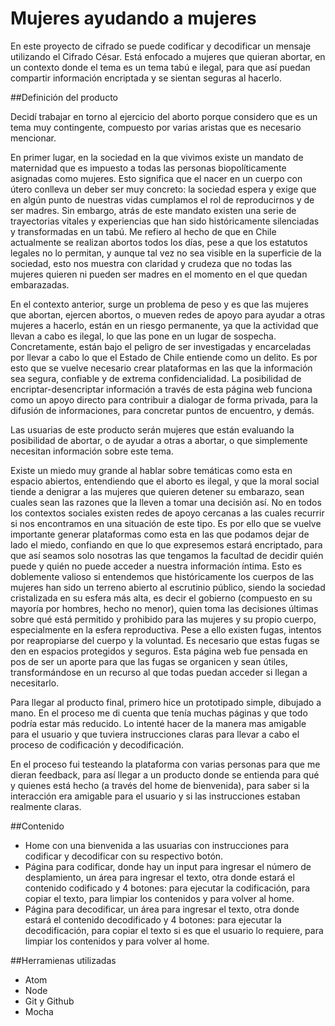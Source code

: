 # Mujeres ayudando a mujeres

En este proyecto de cifrado se puede codificar y decodificar un mensaje utilizando el Cifrado César. Está enfocado a mujeres que quieran abortar, en un contexto donde el tema es un tema tabú e ilegal, para que así puedan compartir información encriptada y se sientan seguras al hacerlo.


##Definición del producto

Decidí trabajar en torno al ejercicio del aborto porque considero que es un tema muy contingente, compuesto por varias aristas que es necesario mencionar.

En primer lugar, en la sociedad en la que vivimos existe un mandato de maternidad que es impuesto a todas las personas biopolíticamente asignadas como mujeres. Esto significa que el nacer en un cuerpo con útero conlleva un deber ser muy concreto: la sociedad espera y exige que en algún punto de nuestras vidas cumplamos el rol de reproducirnos y de ser madres. Sin embargo, atrás de este mandato existen una serie de trayectorias vitales y experiencias que han sido históricamente silenciadas y transformadas en un tabú. Me refiero al hecho de que en Chile actualmente se realizan abortos todos los días, pese a que los estatutos legales no lo permitan, y aunque tal vez no sea visible en la superficie de la sociedad, esto nos muestra con claridad y crudeza que no todas las mujeres quieren ni pueden ser madres en el momento en el que quedan embarazadas.

En el contexto anterior, surge un problema de peso y es que las mujeres que abortan, ejercen abortos, o mueven redes de apoyo para ayudar a otras mujeres a hacerlo, están en un riesgo permanente, ya que la actividad que llevan a cabo es ilegal, lo que las pone en un lugar de sospecha. Concretamente, están bajo el peligro de ser investigadas y encarceladas por llevar a cabo lo que el Estado de Chile entiende como un delito. Es por esto que se vuelve necesario crear plataformas en las que la información sea segura, confiable y de extrema confidencialidad. La posibilidad de encriptar-desencriptar información a través de esta página web funciona como un apoyo directo para contribuir a dialogar de forma privada,  para la difusión de informaciones, para concretar puntos de encuentro, y demás.

Las usuarias de este producto serán mujeres que están evaluando la posibilidad de abortar, o de ayudar a otras a abortar, o que simplemente necesitan información sobre este tema.

Existe un miedo muy grande al hablar sobre temáticas como esta en espacio abiertos, entendiendo que el aborto es ilegal, y que la moral social tiende a denigrar a las mujeres que quieren detener su embarazo, sean cuales sean las razones que la lleven a tomar una decisión así. No en todos los contextos sociales existen redes de apoyo cercanas a las cuales recurrir si nos encontramos en una situación de este tipo. Es por ello que se vuelve importante generar plataformas como esta en las que podamos dejar de lado el miedo, confiando en que lo que expresemos estará encriptado, para que así seamos solo nosotras las que tengamos la facultad de decidir quién puede y quién no puede acceder a nuestra información íntima. Esto es doblemente valioso si entendemos que históricamente los cuerpos de las mujeres han sido un terreno abierto al escrutinio público, siendo la sociedad cristalizada en su esfera más alta, es decir el gobierno (compuesto en su mayoría por hombres, hecho no menor), quien toma las decisiones últimas sobre qué está permitido y prohibido para las mujeres y su propio cuerpo, especialmente en la esfera reproductiva. Pese a ello existen fugas, intentos por reapropiarse del cuerpo y la voluntad. Es necesario que estas fugas se den en espacios protegidos y seguros. Esta página web fue pensada en pos de ser un aporte para que las fugas se organicen y sean útiles, transformándose en un recurso al que todas puedan acceder si llegan a necesitarlo.

Para llegar al producto final, primero hice un prototipado simple, dibujado a mano. En el proceso me di cuenta que tenía muchas páginas y que todo podría estar más reducido. Lo intenté hacer de la manera mas amigable para el usuario y que tuviera instrucciones claras para llevar a cabo el proceso de codificación y decodificación.

En el proceso fui testeando la plataforma con varias personas para que me dieran feedback, para así llegar a un producto donde se entienda para qué y quienes está hecho (a través del home de bienvenida), para saber si la interacción era amigable para el usuario y si las instrucciones estaban realmente claras.

##Contenido

- Home con una bienvenida a las usuarias con instrucciones para codificar y decodificar con su respectivo botón.
- Página para codificar, donde hay un input para ingresar el número de desplamiento, un área para ingresar el texto, otra donde estará el contenido codificado y 4 botones: para ejecutar la codificación, para copiar el texto, para limpiar los contenidos y para volver al home.
- Página para decodificar, un área para ingresar el texto, otra donde estará el contenido decodificado y 4 botones: para ejecutar la decodificación, para copiar el texto si es que el usuario lo requiere, para limpiar los contenidos y para volver al home.

##Herramienas utilizadas

- Atom
- Node
- Git y Github
- Mocha

